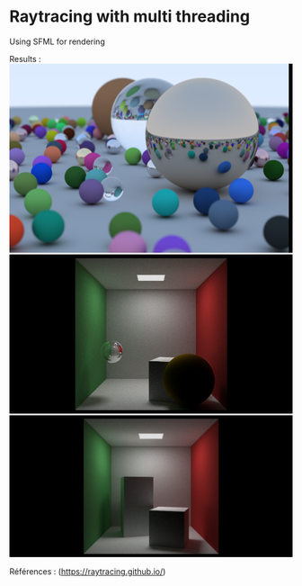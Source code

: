 # Raytracing with multi threading
Using SFML for rendering

Results :
![random scene](output1.png)
![cornell sphere](output2.png)
![cornell box](output3.png)

Références :
(https://raytracing.github.io/)
